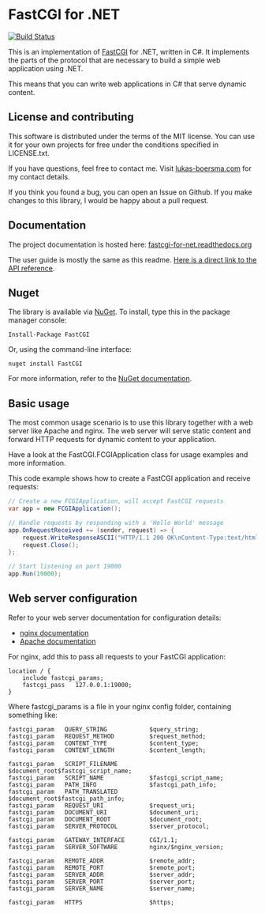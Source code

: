 # FastCGI for .NET

[![Build Status](https://travis-ci.org/LukasBoersma/FastCGI.svg)](https://travis-ci.org/LukasBoersma/FastCGI)

This is an implementation of [FastCGI](http://www.fastcgi.com/devkit/doc/fcgi-spec.html) for .NET, written in C#. It implements the parts of the protocol that are necessary to build a simple web application using .NET.

This means that you can write web applications in C# that serve dynamic content.

## License and contributing

This software is distributed under the terms of the MIT license. You can use it for your own projects for free under the conditions specified in LICENSE.txt. 

If you have questions, feel free to contact me. Visit [lukas-boersma.com](https://lukas-boersma.com) for my contact details.

If you think you found a bug, you can open an Issue on Github. If you make changes to this library, I would be happy about a pull request.

## Documentation

The project documentation is hosted here: [fastcgi-for-net.readthedocs.org](http://fastcgi-for-net.readthedocs.org/en/latest/)

The user guide is mostly the same as this readme. [Here is a direct link to the API reference](http://fastcgi-for-net.readthedocs.org/en/latest/api_reference).

## Nuget

The library is available via [NuGet](https://www.nuget.org/packages/FastCGI/). To install, type this in the package manager console:

    Install-Package FastCGI

Or, using the command-line interface:

    nuget install FastCGI

For more information, refer to the [NuGet documentation](https://docs.nuget.org/consume).

## Basic usage

The most common usage scenario is to use this library together with a web server like Apache and nginx. The web server will serve static content and forward HTTP requests for dynamic content to your application.

Have a look at the FastCGI.FCGIApplication class for usage examples and more information.

This code example shows how to create a FastCGI application and receive requests:

```csharp
// Create a new FCGIApplication, will accept FastCGI requests
var app = new FCGIApplication();

// Handle requests by responding with a 'Hello World' message
app.OnRequestReceived += (sender, request) => {
    request.WriteResponseASCII("HTTP/1.1 200 OK\nContent-Type:text/html\n\nHello World!");
    request.Close();
};

// Start listening on port 19000
app.Run(19000);
```

## Web server configuration

Refer to your web server documentation for configuration details:

 * [nginx documentation](http://nginx.org/en/docs/http/ngx_http_fastcgi_module.html)
 * [Apache documentation](http://httpd.apache.org/mod_fcgid/mod/mod_fcgid.html)

For nginx, add this to pass all requests to your FastCGI application:

    location / {
        include fastcgi_params;
        fastcgi_pass   127.0.0.1:19000;
    }

Where fastcgi_params is a file in your nginx config folder, containing something like:

    fastcgi_param   QUERY_STRING            $query_string;
    fastcgi_param   REQUEST_METHOD          $request_method;
    fastcgi_param   CONTENT_TYPE            $content_type;
    fastcgi_param   CONTENT_LENGTH          $content_length;

    fastcgi_param   SCRIPT_FILENAME         $document_root$fastcgi_script_name;
    fastcgi_param   SCRIPT_NAME             $fastcgi_script_name;
    fastcgi_param   PATH_INFO               $fastcgi_path_info;
    fastcgi_param 	PATH_TRANSLATED         $document_root$fastcgi_path_info;
    fastcgi_param   REQUEST_URI             $request_uri;
    fastcgi_param   DOCUMENT_URI            $document_uri;
    fastcgi_param   DOCUMENT_ROOT           $document_root;
    fastcgi_param   SERVER_PROTOCOL         $server_protocol;

    fastcgi_param   GATEWAY_INTERFACE       CGI/1.1;
    fastcgi_param   SERVER_SOFTWARE         nginx/$nginx_version;

    fastcgi_param   REMOTE_ADDR             $remote_addr;
    fastcgi_param   REMOTE_PORT             $remote_port;
    fastcgi_param   SERVER_ADDR             $server_addr;
    fastcgi_param   SERVER_PORT             $server_port;
    fastcgi_param   SERVER_NAME             $server_name;

    fastcgi_param   HTTPS                   $https;
